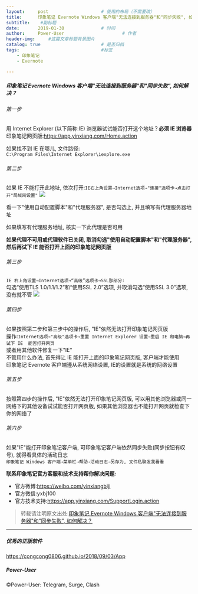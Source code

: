```yaml
---
layout:     post                    # 使用的布局（不需要改）
title:      印象笔记 Evernote Windows 客户端"无法连接到服务器"和"同步失败", 如何解决？             # 标题 
subtitle:    #副标题
date:       2019-01-30              # 时间
author:     Power-User                      # 作者
header-img:     #这篇文章标题背景图片
catalog: true                       # 是否归档
tags:                               #标签
    - 印象笔记
    - Evernote

---
```

##### 印象笔记 Evernote Windows 客户端"无法连接到服务器"和"同步失败", 如何解决？

###### 第一步
用 Internet Explorer (以下简称:IE) 浏览器试试能否打开这个地址？**必须 IE 浏览器**<br>
印象笔记网页版:<https://app.yinxiang.com/Home.action>

如果找不到 IE 在哪儿, 文件路径:`
C:\Program Files\Internet Explorer\iexplore.exe`

###### 第二步
如果 IE 不能打开此地址, 依次打开:`IE右上角设置→Internet选项→"连接"选项卡→点击打开"局域网设置"`
![](http://ww1.sinaimg.cn/large/9b84e6acgy1fznji1hs0bj20c90c0wyx.jpg)

看一下"使用自动配置脚本"和"代理服务器", 是否勾选上, 并且填写有代理服务器地址

如果填写有代理服务地址, 核实一下此代理是否可用

**如果代理不可用或代理软件已关闭, 取消勾选"使用自动配置脚本"和"代理服务器", 然后再试下 IE 能否打开上面的印象笔记网页版**

###### 第三步
`IE 右上角设置→Internet选项→“高级”选项卡→SSL那部分:`<br>
勾选“使用TLS 1.0/1.1/1.2”和“使用SSL 2.0”选项, 并取消勾选“使用SSL 3.0”选项, 没有就不管
![](http://ww1.sinaimg.cn/large/9b84e6acgy1fznjpkp4xwj20d70iz7wh.jpg)

###### 第四步
如果按照第二步和第三步中的操作后, "IE"依然无法打开印象笔记网页版<br>
操作:`Internet选项→"高级"选项卡→重置 Internet Explorer 设置→重启 IE 和电脑→再试下 IE  能否打开网页`<br>
或者用其他软件修复一下"IE"<br>
不管用什么办法, 首先得让 IE 能打开上面的印象笔记网页版, 客户端才能使用<br>
印象笔记 Evernote 客户端遵从系统网络设置, IE的设置就是系统的网络设置

###### 第五步
按照第四步的操作后, "IE"依然无法打开印象笔记网页版, 可以用其他浏览器或同一网络下的其他设备试试能否打开网页版, 如果其他浏览器也不能打开网页就检查下你的网络了

###### 第六步
如果"IE"能打开印象笔记客户端, 可印象笔记客户端依然同步失败(同步按钮有叹号), 就得看具体的活动日志<br>
`印象笔记 Windows 客户端→菜单栏→帮助→活动日志→另存为, 文件私聊发我看看`


**联系印象笔记官方客服和技术支持帮你解决问题:**
* 官方微博:<https://weibo.com/yinxiangbiji>
* 官方微信:yxbj100
* 官方技术支持:<https://app.yinxiang.com/SupportLogin.action>

> 转载请注明原文出处:[印象笔记 Evernote Windows 客户端"无法连接到服务器"和"同步失败", 如何解决？](https://congcong0806.github.io/2019/01/30/YinxiangSync)

- - - -

##### 优秀的正版软件
<https://congcong0806.github.io/2018/09/03/App>

##### Power-User
&copy;Power-User: Telegram, Surge, Clash

